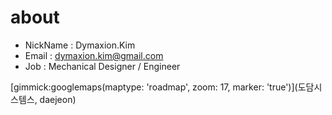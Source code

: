 # about

* NickName : Dymaxion.Kim
* Email : dymaxion.kim@gmail.com
* Job : Mechanical Designer / Engineer

[gimmick:googlemaps(maptype: 'roadmap', zoom: 17, marker: 'true')](도담시스템스, daejeon)




